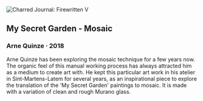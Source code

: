 <div class="artwork-of-the-day">
  <div class="container">
    <div class="img-wrapper">
      <img
        src="https://uploads5.wikiart.org/00296/images/arne-quinze/arne-quinze-my-secret-garden-mosaic-p1175522.jpg!Large.jpg"
        alt="Charred Journal: Firewritten V" />
    </div>
    <div class="artwork-detail">
      <div class="artwork-origin"> 
        <h2 class="artwork-name">My Secret Garden - Mosaic</h2>
        <h3 class="artist">
          Arne Quinze
                    ·  2018
        </h3>
      </div>
      <p class="description">
        <span class="artwork-description-text ng-binding" ng-bind-html="viewModel.ArtworkOfTheDay.Description | unsafe">Arne Quinze has been exploring the mosaic technique for a few years now. The organic feel of this manual working process has always attracted him as a medium to create art with. He kept this particular art work in his atelier in Sint-Martens-Latem for several years, as an inspirational piece to explore the translation of the 'My Secret Garden' paintings to mosaic. It is made with a variation of clean and rough Murano glass.</span>
                        <div class="text-shadow-container ng-hide" ng-show="showShadow"></div>
      </p>
    </div>
  </div>

</div>
